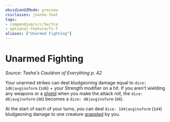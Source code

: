 ```yaml
---
obsidianUIMode: preview
cssclasses: json5e-feat
tags:
- compendium/src/5e/tce
- optional-feature/fs-f
aliases: ["Unarmed Fighting"]
---
```

# Unarmed Fighting
*Source: Tasha's Cauldron of Everything p. 42*  

Your unarmed strikes can deal bludgeoning damage equal to `dice: 1d6|avg|noform` (`1d6`) + your Strength modifier on a hit. If you aren't wielding any weapons or a [shield](/3-Mechanics/CLI/items/shield.md) when you make the attack roll, the `dice: d6|avg|noform` (`d6`) becomes a `dice: d8|avg|noform` (`d8`).

At the start of each of your turns, you can deal `dice: 1d4|avg|noform` (`1d4`) bludgeoning damage to one creature [grappled](/3-Mechanics/CLI/rules/conditions.md#grappled) by you.